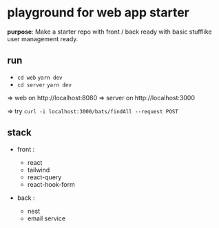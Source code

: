 # playground for web app starter

**purpose**: Make a starter repo with front / back ready with basic stufflike user management ready.

## run

- `cd web` `yarn dev`
- `cd server` `yarn dev`

=> web on http://localhost:8080
=> server on http://localhost:3000

=> try `curl -i localhost:3000/bats/findAll --request POST`

## stack

- front :

  - react
  - tailwind
  - react-query
  - react-hook-form

- back :

  - nest
  - email service
